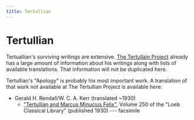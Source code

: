 ```yaml
---
title: Tertullian
---
```


# Tertullian

Tertuallian's surviving writings are extensive. [The Tertullain Project](http://www.tertullian.org/) already has a large amount of information about his writings along with lists of available translations. That information will not be duplicated here.

Tertullian's "Apology" is probably his most important work. A translation of that work not available at The Tertullian Project is available here:

* Gerald H. Rendall/W. C. A. Kerr (translated ~1930)
  * ["Tertullian and Marcus Minucius Felix"](https://archive.org/details/L250TertullianApologyMarcusMinuciusFelixDeSpectaculisOctavius), Volume 250 of the "Loeb Classical Library" (published 1930) --- facsimile

